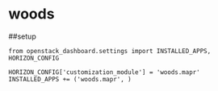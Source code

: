 woods
=====

##setup

```
from openstack_dashboard.settings import INSTALLED_APPS, HORIZON_CONFIG

HORIZON_CONFIG['customization_module'] = 'woods.mapr'
INSTALLED_APPS += ('woods.mapr', )
```
